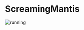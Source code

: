 # ScreamingMantis
![running](https://user-images.githubusercontent.com/38335668/41723884-9f2353e4-75af-11e8-8260-bdef533a261a.jpg)

